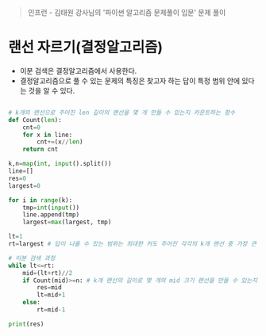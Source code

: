 > 인프런 - 김태원 강사님의 '파이썬 알고리즘 문제풀이 입문' 문제 풀이

# 랜선 자르기(결정알고리즘)

- 이분 검색은 결정알고리즘에서 사용한다.
- 결정알고리즘으로 풀 수 있는 문제의 특징은 찾고자 하는 답이 특정 범위 안에 있다는 것을 알 수 있다.

```python

# k개의 랜선으로 주어진 len 길이의 랜선을 몇 개 만들 수 있는지 카운트하는 함수
def Count(len):
    cnt=0
    for x in line:
        cnt+=(x//len)
    return cnt

k,n=map(int, input().split())
line=[]
res=0
largest=0

for i in range(k):
    tmp=int(input())
    line.append(tmp)
    largest=max(largest, tmp)

lt=1
rt=largest # 답이 나올 수 있는 범위는 최대한 커도 주어진 각각의 k개 랜선 중 가장 큰 랜선보다는 작기 때문에 k개 랜선 중 가장 큰 값을 답의 최대 범위로 잡는다.

# 이분 검색 과정
while lt<=rt:
    mid=(lt+rt)//2
    if Count(mid)>=n: # k개 랜선의 길이로 몇 개의 mid 크기 랜선을 만들 수 있는지 계산하는 Count 함수는 따로 정의해준다.
        res=mid
        lt=mid+1
    else:
        rt=mid-1

print(res)

```